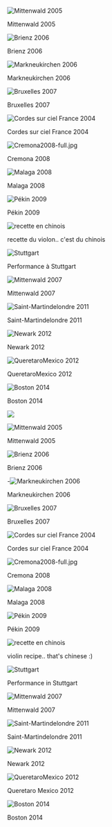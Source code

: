![Mittenwald 2005](https://lutherie.github.io/dossier-photos-Github/stages-et-performances/Mittenwald2005-full.jpg#left)

Mittenwald 2005

![Brienz 2006](https://lutherie.github.io/dossier-photos-Github/stages-et-performances/Brienz2006-full.jpg#left)

Brienz 2006

![Markneukirchen 2006](https://lutherie.github.io/dossier-photos-Github/stages-et-performances/Markneukirchen2006-full.jpg#left)

Markneukirchen 2006


![Bruxelles 2007](https://lutherie.github.io/dossier-photos-Github/stages-et-performances/Bruxelles2007-full.jpg#left)

Bruxelles 2007

![Cordes sur ciel France 2004](https://lutherie.github.io/dossier-photos-Github/stages-et-performances/Cordes-sur-ciel-France-2004full.jpg#left)

Cordes sur ciel France 2004


![Cremona2008-full.jpg](https://lutherie.github.io/dossier-photos-Github/stages-et-performances/Cremona2008-full.jpg#left)

Cremona 2008

![Malaga 2008](https://lutherie.github.io/dossier-photos-Github/stages-et-performances/Malaga2008-full.jpg#left)


Malaga 2008


![Pékin 2009](https://lutherie.github.io/dossier-photos-Github/stages-et-performances/Pékin2009-full.jpg#left)


Pékin 2009


![recette en chinois](https://lutherie.github.io/dossier-photos-Github/stages-et-performances/recetteenchinois-full.jpg#left)


recette du violon.. c'est du chinois


![Stuttgart](https://lutherie.github.io/dossier-photos-Github/stages-et-performances/Stuttgart-full.jpg#left)


Performance à Stuttgart


![Mittenwald 2007](https://lutherie.github.io/dossier-photos-Github/stages-et-performances/Mittenwald2007-full.jpg#left)

Mittenwald 2007

![Saint-Martindelondre 2011](https://lutherie.github.io/dossier-photos-Github/stages-et-performances/Saint-Martindelondre2011-full.jpg#left)

Saint-Martindelondre 2011

![Newark 2012](https://lutherie.github.io/dossier-photos-Github/stages-et-performances/Newark2012--full.jpg#left)

Newark 2012

![QueretaroMexico 2012](https://lutherie.github.io/dossier-photos-Github/stages-et-performances/QueretaroMexico2012-full.jpg#left)

QueretaroMexico 2012

![Boston 2014](https://lutherie.github.io/dossier-photos-Github/stages-et-performances/Boston2014-full.jpg#left)

Boston 2014


![](https://lutherie.github.io/dossier-photos-Github/stages-et-performances/#left)

![Mittenwald 2005](https://lutherie.github.io/dossier-photos-Github/stages-et-performances/Mittenwald2005-full.jpg)

Mittenwald 2005

![Brienz 2006](https://lutherie.github.io/dossier-photos-Github/stages-et-performances/Brienz2006-full.jpg)

Brienz 2006

-![Markneukirchen 2006](https://lutherie.github.io/dossier-photos-Github/stages-et-performances/Markneukirchen2006-full.jpg)

Markneukirchen 2006

![Bruxelles 2007](https://lutherie.github.io/dossier-photos-Github/stages-et-performances/Bruxelles2007-full.jpg)

Bruxelles 2007

![Cordes sur ciel France 2004](https://lutherie.github.io/dossier-photos-Github/stages-et-performances/Cordes-sur-ciel-France-2004full.jpg)

Cordes sur ciel France 2004


![Cremona2008-full.jpg](https://lutherie.github.io/dossier-photos-Github/stages-et-performances/Cremona2008-full.jpg)

Cremona 2008

![Malaga 2008](https://lutherie.github.io/dossier-photos-Github/stages-et-performances/Malaga2008-full.jpg)

Malaga 2008

![Pékin 2009](https://lutherie.github.io/dossier-photos-Github/stages-et-performances/Pékin2009-full.jpg)

Pékin 2009

![recette en chinois](https://lutherie.github.io/dossier-photos-Github/stages-et-performances/recetteenchinois-full.jpg)

violin recipe.. that's chinese :)

![Stuttgart](https://lutherie.github.io/dossier-photos-Github/stages-et-performances/Stuttgart-full.jpg)

Performance in Stuttgart

![Mittenwald 2007](https://lutherie.github.io/dossier-photos-Github/stages-et-performances/Mittenwald2007-full.jpg)

Mittenwald 2007

![Saint-Martindelondre 2011](https://lutherie.github.io/dossier-photos-Github/stages-et-performances/Saint-Martindelondre2011-full.jpg)

Saint-Martindelondre 2011

![Newark 2012](https://lutherie.github.io/dossier-photos-Github/stages-et-performances/Newark2012--full.jpg)

Newark 2012

![QueretaroMexico 2012](https://lutherie.github.io/dossier-photos-Github/stages-et-performances/QueretaroMexico2012-full.jpg)

Queretaro Mexico 2012

![Boston 2014](https://lutherie.github.io/dossier-photos-Github/stages-et-performances/Boston2014-full.jpg)

Boston 2014

